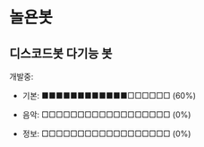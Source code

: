 # 놀욘봇

디스코드봇 다기능 봇
--
개발중:
* 기본: ■■■■■■■■■■■■□□□□□□ (60%)

* 음악: □□□□□□□□□□□□□□□□□□ (0%)

* 정보: □□□□□□□□□□□□□□□□□□ (0%)
